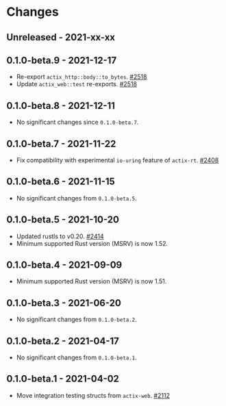 # Changes

## Unreleased - 2021-xx-xx


## 0.1.0-beta.9 - 2021-12-17
- Re-export `actix_http::body::to_bytes`. [#2518]
- Update `actix_web::test` re-exports. [#2518]

[#2518]: https://github.com/actix/actix-web/pull/2518


## 0.1.0-beta.8 - 2021-12-11
- No significant changes since `0.1.0-beta.7`.


## 0.1.0-beta.7 - 2021-11-22
- Fix compatibility with experimental `io-uring` feature of `actix-rt`. [#2408]

[#2408]: https://github.com/actix/actix-web/pull/2408


## 0.1.0-beta.6 - 2021-11-15
- No significant changes from `0.1.0-beta.5`.


## 0.1.0-beta.5 - 2021-10-20
- Updated rustls to v0.20. [#2414]
- Minimum supported Rust version (MSRV) is now 1.52.

[#2414]: https://github.com/actix/actix-web/pull/2414


## 0.1.0-beta.4 - 2021-09-09
- Minimum supported Rust version (MSRV) is now 1.51.


## 0.1.0-beta.3 - 2021-06-20
- No significant changes from `0.1.0-beta.2`.


## 0.1.0-beta.2 - 2021-04-17
- No significant changes from `0.1.0-beta.1`.


## 0.1.0-beta.1 - 2021-04-02
- Move integration testing structs from `actix-web`. [#2112]

[#2112]: https://github.com/actix/actix-web/pull/2112

